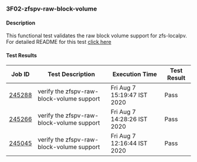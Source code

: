 ### 3F02-zfspv-raw-block-volume

#### Description

This functional test validates the raw block volume support for zfs-localpv. For detailed README for this test [click here](https://github.com/openebs/e2e-tests/experiments/zfs-localpv/functional/zfspv-raw-block-volume)

#### Test Results

| Job ID  |      Test Description         | Execution Time |   Test Result   |
|---------|-------------------------------|----------------|-----------------|
|     <a href="https://gitlab.openebs.ci/openebs/e2e-nativek8s/-/jobs/245288">245288</a>           |  verify the zfspv-raw-block-volume support           | Fri Aug  7 15:19:47 IST 2020  | Pass |
|     <a href="https://gitlab.openebs.ci/openebs/e2e-nativek8s/-/jobs/245266">245266</a>           |  verify the zfspv-raw-block-volume support           | Fri Aug  7 14:28:26 IST 2020  | Pass |
|     <a href="https://gitlab.openebs.ci/openebs/e2e-nativek8s/-/jobs/245045">245045</a>           |  verify the zfspv-raw-block-volume support           | Fri Aug  7 12:16:44 IST 2020  | Pass |